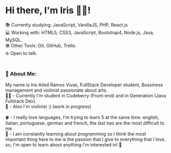  <h1> Hi there, I'm Iris 🧟‍♀️! </h1>

📚 Currently studying: JavaScript, VanillaJS, PHP, React.js <br>
💻 Working with: HTML5, CSS3, JavaScript, Bootstrap4, Node.js, Java, MySQL. <br>
🛠 Other Tools: Git, GitHub, Trello.<br>
☕ Open to talk.<br><br>

<h3> 💬 About Me: </h3>

My name is Iris Ailed Ramos Vivas, FullStack Developer student, Bussiness management and violinist passionate about arts. <br>
👩‍🎓 - Currently I'm student in Codeberry (Front-end) and in Generation (Java Fullstack Dev).<br>
🎻 - Also I'm violinist :) (work in progress)<br><br>
🍀 - I really love languages, I'm trying to learn 5 at the same time: english, italian, portuguese, german and french, the last two are the most difficult to me. <br>
💙 - I am constantly learning about programming so I think the most important thing here to me is the passion that I give to everything that I love, so, I'm open to learn about anything I'm interested in! 🌱

